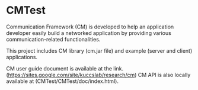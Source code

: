 # CMTest
Communication Framework (CM) is developed to help an application developer easily build a networked application by providing
various communication-related functionalities.

This project includes CM library (cm.jar file) and example (server and client) applications.

CM user guide document is available at the link. (https://sites.google.com/site/kuccslab/research/cm)
CM API is also locally available at (CMTest/CMTest/doc/index.html).
